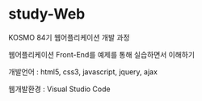 # study-Web

KOSMO 84기 웹어플리케이션 개발 과정

웹어플리케이션 Front-End를 예제를 통해 실습하면서 이해하기

개발언어 : html5, css3, javascript, jquery, ajax

웹개발환경 : Visual Studio Code
